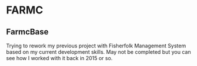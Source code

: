 # FARMC
FarmcBase
-----
Trying to rework my previous project with Fisherfolk Management System based on my current development skills. 
May not be completed but you can see how I worked with it back in 2015 or so. 
